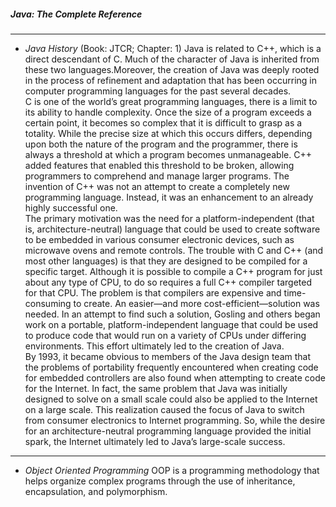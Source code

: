 ##### Java: The Complete Reference
---
- *Java History* (Book: JTCR; Chapter: 1)
   Java is related to C++, which is a direct descendant of C. Much of the character of Java is inherited from these two languages.Moreover, the creation of Java was deeply rooted in the process of refinement and adaptation that has been occurring in computer programming languages for the past several decades.  
   C is one of the world’s great programming languages, there is a limit to its ability to handle complexity. Once the size of a program exceeds a certain point, it becomes so complex that it is difficult to grasp as a totality. While the precise size at which this occurs differs, depending upon both the nature of the program and the programmer, there is always a threshold at which a program becomes unmanageable. C++ added features that enabled this threshold to be broken, allowing programmers to comprehend and manage larger programs. The invention of C++ was not an attempt to create a completely new programming language. Instead, it was an enhancement to an already highly successful one.   
   The primary motivation was the need for a platform-independent (that is, architecture-neutral) language that could be used to create software to be embedded in various consumer electronic devices, such as microwave ovens and remote controls. The trouble with C and C++ (and most other languages) is that they are designed to be compiled for a specific target. Although it is possible to compile a C++ program for just about any type of CPU, to do so requires a full C++ compiler targeted for that CPU. The problem is that compilers are expensive and time-consuming to create. An easier—and more cost-efficient—solution was needed. In an attempt to find such a solution, Gosling and others began work on a portable, platform-independent language that could be used to produce code that would run on a variety of CPUs under differing environments. This effort ultimately led to the creation of Java.   
   By 1993, it became obvious to members of the Java design team that the problems of portability frequently encountered when creating code for embedded controllers are also found when attempting to create code for the Internet. In fact, the same problem that Java was initially designed to solve on a small scale could also be applied to the Internet on a large scale. This realization caused the focus of Java to switch from consumer electronics to Internet programming. So, while the desire for an architecture-neutral programming language provided the initial spark, the Internet ultimately led to Java’s large-scale success.
---
- *Object Oriented Programming*
   OOP is a programming methodology that helps organize complex programs through the use of inheritance, encapsulation, and polymorphism.   


